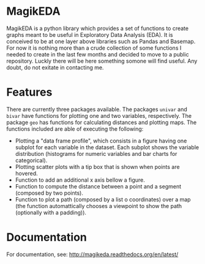 # MagikEDA
MagikEDA is a python library which provides a set of functions to create graphs meant to be useful in Exploratory Data Analysis (EDA). It is conceived to be at one layer above libraries such as Pandas and Basemap. For now it is nothing more than a crude collection of some functions I needed to create in the last few months and decided to move to a public repository. Luckly there will be here something somone will find useful. Any doubt, do not exitate in contacting me.

# Features

There are currently three packages available. The packages `univar` and `bivar` have functions for plotting one and two variables, respectively. The package `geo` has functions for calculating distances and plotting maps. The functions included are able of executing the following:

* Plotting a "data frame profile", which consists in a figure having one subplot for each variable in the dataset. Each subplot shows the variable distribution (histograms for numeric variables and bar charts for categorical).
* Plotting scatter plots with a tip box that is shown when points are hovered.
* Function to add an additional x axis bellow a figure.
* Function to compute the distance between a point and a segment (composed by two points).
* Function to plot a path (composed by a list o coordinates) over a map (the function automattically chooses a viewpoint to show the path (optionally with a padding)).

# Documentation

For documentation, see:
http://magikeda.readthedocs.org/en/latest/
